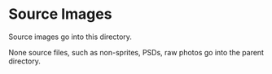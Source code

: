 # Source Images

Source images go into this directory.

None source files, such as non-sprites, PSDs, raw photos go into the parent directory.
